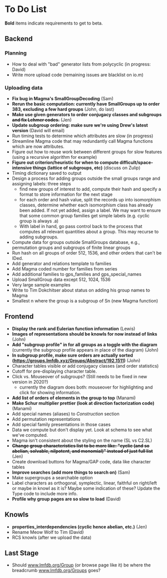 # To Do List
**Bold** items indicate requirements to get to beta.

## Backend

### Planning
* How to deal with "bad" generator lists from polycyclic (in progress: David)
* Write more upload code (remaining issues are blacklist on io.m)

### Uploading data
* **Fix bug in Magma's SmallGroupDecoding** (Sam)
* **Rerun the basic computation: currently have SmallGroups up to order 383, excluding a few hard groups** (John, do last)
* **Make use given generators to order conjugacy classes and subgroups ~~and fix Lehmer codes.~~** (Jen)
* **Update subgroup ordering: make sure we're using Drew's latest version** (David will email)
* Run timing tests to determine which attributes are slow (in progress)
* Streamline Magma code that may redundantly call Magma functions which are now attributes.
* Figure out how to reuse work between different groups for slow features (using a recursive algorithm for example)
* **Figure out criterion/heuristic for when to compute difficult/space-intensive things (lattice of subgroups, etc)** (discuss on Zulip)
* Timing dictionary saved to output
* Design a process for adding groups outside the small groups range and assigning labels: three steps
  - find new groups of interest to add, compute their hash and specify a format to store information for the next stage
  - for each order and hash value, split the records up into isomorphism classes, determine whether each isomorphism class has already been added.  If not yet added, assign a label.  We may want to ensure that some common group families get simple labels (e.g. cyclic group is always .a)
  - With label in hand, go pass control back to the process that computes all relevant quantities about a group.  This may recurse to adding subgroups.
* Compute data for groups outside SmallGroups database, e.g., permutation groups and subgroups of finite linear groups
* Run hash on all groups of order 512, 1536, and other orders that can't be IDed.
* Add generator and relations template to families
* Add Magma coded number for families from series
* Add additional families to gps_families and gps_special_names
* Upload SmallGroup data except 512, 1024, 1536
* Very large sample examples
* Write to Tim Dokchitser about status on adding his group names to Magma
* Smallest n where the group is a subgroup of Sn (new Magma function)

## Frontend

* **Display the rank and Eulerian function information** (Lewis)
* **Images of representations should be knowls for now instead of links** (John)
* **Add "subgroup profile" in for all groups as a toggle with the diagram** (currently the subgroup profile appears in place of the diagram) (John)
* **In subgroup profile, make sure orders are actually sorted (https://groups.lmfdb.xyz/Groups/Abstract/192.1511)** (John)
* Character tables visible or add conjugacy classes (and order statistics)
* Cutoff for pre-displaying character table.
* Click vs. Mouseover of subgroups? (Still needs to be fixed in new version in 2020?)
  * currently the diagram does both: mouseover for highlighting and click for showing information.
* **Add list of orders of elements in the group to top** (Manami)
* **Make Schur multiplier prettier (look at direction factorization code)** (Manami)
* Add special names (aliases) to *Construction* section
* Add permutation representations
* Add special family presentations in those cases
* Data we compute but don't display yet.  Look at schema to see what we've computed.
* Magma isn't consistent about the styling on the name (SL vs C2.SL)
* **~~Change group characteristics list to be more like:  "cyclic (and so abelian, solvable, nilpotent, and monomial)" instead of just full list~~** (Jen)
* Create download buttons for Magma/GAP code, data like character tables
* **Improve searches (add more things to search on)** (Sam)
* Make supergroups a searchable option
* Label characters as orthogonal, symplectic, linear, faithful on right/left or maybe in knowl as it is? Maybe some indication of these?  Update the Type code to include more info.
* **Profile why group pages are so slow to load** (David)


## Knowls
* **properties_interdependencies (cyclic hence abelian, etc.)**  (Jen)
* Rename Meow Wolf to Tim (David)
* RCS knowls (after we upload the data)

## Last Stage

* Should www.lmfdb.org/Group (or browse page like it) be where the breadcrumb www.lmfdb.org/Groups  goes?


